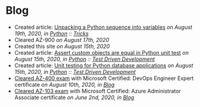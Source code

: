 # Blog



* Created article: [Unpacking a Python sequence into variables](../python/tricks/python-trick-unpack-a-sequence-into-variables.md)
  *on August 19th, 2020, in [Python](../python/index.md) :: [Tricks](../python/tricks/index.md)*
* Cleared AZ-900
  *on August 17th, 2020*
* Created this site
  *on August 15th, 2020*
* Created article: [Assert custom objects are equal in Python unit test](../python/tdd/python-unittest-assert-custom-objects-are-equal.md)
  *on August 15th, 2020, in [Python](../python/index.md) :: [Test Driven Development](../python/tdd/index.md)*
* Created article: [Unit testing for Python database applications](../python/tdd/python-unittest-database-applications.md)
  *on August 15th, 2020, in [Python](../python/index.md) :: [Test Driven Development](../python/tdd/index.md)*
* [Cleared AZ-400 exam](../blog/2020-08-10-cleared-az-400.md) with Microsoft Certified: DevOps Engineer Expert certificate
  *on August 10th, 2020, in [Blog](../blog/index.md)*
* [Cleared AZ-103 exam](../blog/2020-06-02-cleared-az-103.md) with Microsoft Certified: Azure Administrator Associate certificate
  *on June 2nd, 2020, in [Blog](../blog/index.md)*

